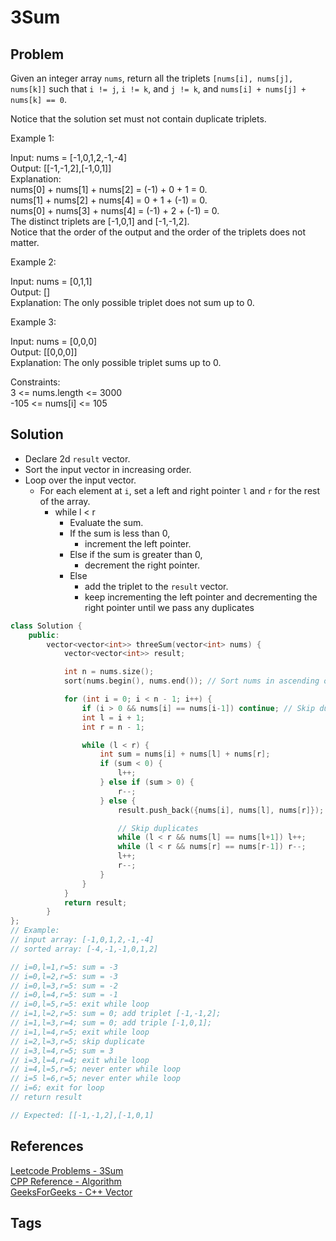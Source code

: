# 3Sum

## Problem
Given an integer array `nums`, return all the triplets `[nums[i], nums[j], nums[k]]` such that `i != j`, `i != k`, and `j != k`, and `nums[i] + nums[j] + nums[k] == 0`.

Notice that the solution set must not contain duplicate triplets.

Example 1:  

Input: nums = [-1,0,1,2,-1,-4]  
Output: [[-1,-1,2],[-1,0,1]]  
Explanation:   
nums[0] + nums[1] + nums[2] = (-1) + 0 + 1 = 0.  
nums[1] + nums[2] + nums[4] = 0 + 1 + (-1) = 0.  
nums[0] + nums[3] + nums[4] = (-1) + 2 + (-1) = 0.  
The distinct triplets are [-1,0,1] and [-1,-1,2].  
Notice that the order of the output and the order of the triplets does not matter.  

Example 2:  

Input: nums = [0,1,1]  
Output: []  
Explanation: The only possible triplet does not sum up to 0.  

Example 3:  

Input: nums = [0,0,0]  
Output: [[0,0,0]]  
Explanation: The only possible triplet sums up to 0.  

Constraints:  
3 <= nums.length <= 3000  
-105 <= nums[i] <= 105  

## Solution
* Declare 2d `result` vector.  
* Sort the input vector in increasing order.  
* Loop over the input vector.  
    * For each element at `i`, set a left and right pointer `l` and `r` for the rest of the array.  
        * while l < r
            * Evaluate the sum.
            * If the sum is less than 0,
                * increment the left pointer.
            * Else if the sum is greater than 0,
                * decrement the right pointer.  
            * Else
                * add the triplet to the `result` vector.  
                * keep incrementing the left pointer and decrementing the right pointer until we pass any duplicates
    
```c++
class Solution {
    public:
        vector<vector<int>> threeSum(vector<int> nums) {
            vector<vector<int>> result;            

            int n = nums.size();
            sort(nums.begin(), nums.end()); // Sort nums in ascending order

            for (int i = 0; i < n - 1; i++) {
                if (i > 0 && nums[i] == nums[i-1]) continue; // Skip duplicates
                int l = i + 1;
                int r = n - 1;

                while (l < r) {
                    int sum = nums[i] + nums[l] + nums[r];
                    if (sum < 0) {
                        l++;
                    } else if (sum > 0) {
                        r--;
                    } else {
                        result.push_back({nums[i], nums[l], nums[r]});

                        // Skip duplicates
                        while (l < r && nums[l] == nums[l+1]) l++;
                        while (l < r && nums[r] == nums[r-1]) r--;
                        l++;
                        r--;
                    }
                }
            }
            return result;
        }
};
// Example:
// input array: [-1,0,1,2,-1,-4]
// sorted array: [-4,-1,-1,0,1,2]

// i=0,l=1,r=5: sum = -3
// i=0,l=2,r=5: sum = -3
// i=0,l=3,r=5: sum = -2
// i=0,l=4,r=5: sum = -1
// i=0,l=5,r=5: exit while loop
// i=1,l=2,r=5: sum = 0; add triplet [-1,-1,2];
// i=1,l=3,r=4; sum = 0; add triple [-1,0,1];
// i=1,l=4,r=5; exit while loop
// i=2,l=3,r=5; skip duplicate 
// i=3,l=4,r=5; sum = 3
// i=3,l=4,r=4; exit while loop
// i=4,l=5,r=5; never enter while loop
// i=5 l=6,r=5; never enter while loop
// i=6; exit for loop
// return result

// Expected: [[-1,-1,2],[-1,0,1]
```

## References
[Leetcode Problems - 3Sum](https://leetcode.com/problems/3sum/)  
[CPP Reference - Algorithm](https://en.cppreference.com/w/cpp/header/algorithm)  
[GeeksForGeeks - C++ Vector](https://www.geeksforgeeks.org/vector-in-cpp-stl/)  

## Tags
